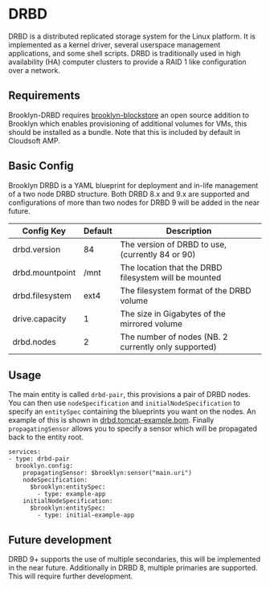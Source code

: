 # DRBD

DRBD is a distributed replicated storage system for the Linux platform. It is implemented as a kernel driver, 
several userspace management applications, and some shell scripts. DRBD is traditionally used in high 
availability (HA) computer clusters to provide a RAID 1 like configuration over a network. 

## Requirements

Brooklyn-DRBD requires [brooklyn-blockstore](https://github.com/cloudsoft/brooklyn-blockstore) an open source 
addition to Brooklyn which enables provisioning of additional volumes for VMs, this should be installed as a bundle.
Note that this is included by default in Cloudsoft AMP.

## Basic Config

Brooklyn DRBD is a YAML blueprint for deployment and in-life management of a two node DRBD structure. Both
DRBD 8.x and 9.x are supported and configurations of more than two nodes for DRBD 9 will be added in the near 
future. 

| Config Key                    | Default         | Description                                           |
|-------------------------------|-----------------|-------------------------------------------------------|
| drbd.version                  | 84              | The version of DRBD to use, (currently 84 or 90)      |
| drbd.mountpoint               | /mnt            | The location that the DRBD filesystem will be mounted |
| drbd.filesystem               | ext4            | The filesystem format of the DRBD volume              |
| drive.capacity                | 1               | The size in Gigabytes of the mirrored volume          |
| drbd.nodes                    | 2               | The number of nodes (NB. 2 currently only supported)  |

## Usage

The main entity is called `drbd-pair`, this provisions a pair of DRBD nodes. You can then use `nodeSpecification`
and `initialNodeSpecification` to specify an `entitySpec` containing the blueprints you want on the nodes. An
example of this is shown in [drbd.tomcat-example.bom](drbd.tomcat-example.bom). Finally `propagatingSensor` allows
you to specify a sensor which will be propagated back to the entity root.

```
services:
- type: drbd-pair
  brooklyn.config:
    propagatingSensor: $brooklyn:sensor("main.uri")
    nodeSpecification: 
      $brooklyn:entitySpec:
        - type: example-app
    initialNodeSpecification:
      $brooklyn:entitySpec:
        - type: initial-example-app
```

## Future development

DRBD 9+ supports the use of multiple secondaries, this will be implemented in the near future. Additionally in
DRBD 8, multiple primaries are supported. This will require further development.